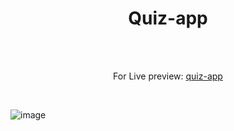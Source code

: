 <h1 align="center">Quiz-app</h1><br>
<br>
<p align="center">
For Live preview: <a href="https://ash-win-n.github.io/quiz-app/">quiz-app</a></p><br>

<p align="center">

![image](https://user-images.githubusercontent.com/70138036/186838998-29a3090b-982f-449f-b3aa-6dda9fbeda67.png)


</p>
